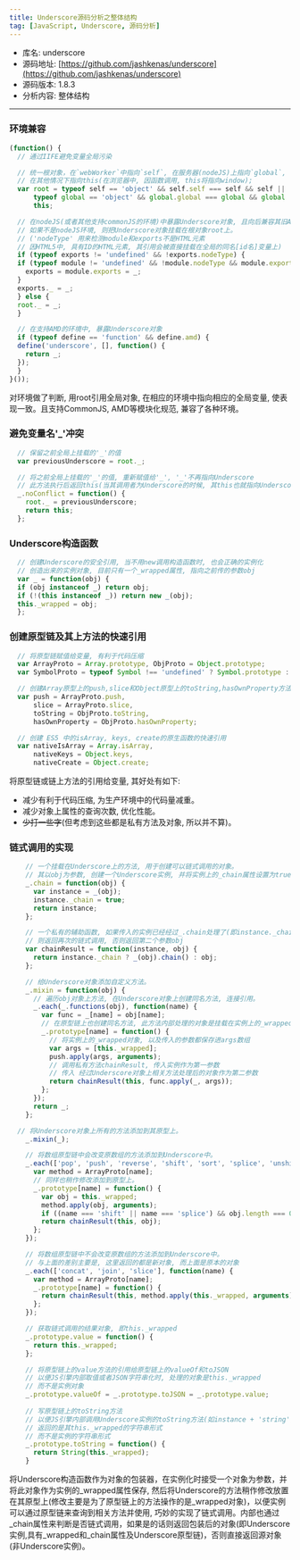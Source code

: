 ```yaml
---
title: Underscore源码分析之整体结构
tag: [JavaScript, Underscore, 源码分析]
---
```

* 库名: underscore
* 源码地址: [https://github.com/jashkenas/underscore](https://github.com/jashkenas/underscore)
* 源码版本: 1.8.3
* 分析内容: 整体结构
*****

### 环境兼容
```javascript
(function() {
  // 通过IIFE避免变量全局污染

  // 统一根对象，在`webWorker`中指向`self`, 在服务器(nodeJS)上指向`global`,
  // 在其他情况下指向this(在浏览器中, 因函数调用, this将指向window);
  var root = typeof self == 'object' && self.self === self && self ||
      typeof global == 'object' && global.global === global && global ||
      this;

  // 在nodeJS(或者其他支持commonJS的环境)中暴露Underscore对象, 且向后兼容其旧API。 
  // 如果不是nodeJS环境, 则把Underscore对象挂载在根对象root上。
  // ('nodeType' 用来检测module和exports不是HTML元素
  // 因HTML5中, 具有ID的HTML元素, 其引用会被直接挂载在全局的同名[id名]变量上)
  if (typeof exports != 'undefined' && !exports.nodeType) {
  if (typeof module != 'undefined' && !module.nodeType && module.exports) {
    exports = module.exports = _;
  }
  exports._ = _;
  } else {
  root._ = _;
  }

  // 在支持AMD的环境中, 暴露Underscore对象
  if (typeof define == 'function' && define.amd) {
  define('underscore', [], function() {
    return _;
  });
  } 
}());
```
对环境做了判断, 用root引用全局对象, 在相应的环境中指向相应的全局变量, 使表现一致。且支持CommonJS, AMD等模块化规范, 兼容了各种环境。
<!--more-->
### 避免变量名'_'冲突
```javascript
  // 保留之前全局上挂载的'_'的值
  var previousUnderscore = root._;

  // 将之前全局上挂载的'_'的值, 重新赋值给'_', '_'不再指向Underscore
  // 此方法执行后返回this(当其调用者为Underscore的时候, 其this也就指向Underscore对象)
  _.noConflict = function() {
    root._ = previousUnderscore;
    return this;
  };
```

### Underscore构造函数
```javascript
  // 创建Underscore的安全引用, 当不用new调用构造函数时, 也会正确的实例化
  // 创造出来的实例对象, 目前只有一个_wrapped属性, 指向之前传的参数obj
  var _ = function(obj) {
  if (obj instanceof _) return obj;
  if (!(this instanceof _)) return new _(obj);
  this._wrapped = obj;  
  }; 
```

### 创建原型链及其上方法的快速引用
```javascript
  // 将原型链赋值给变量, 有利于代码压缩
  var ArrayProto = Array.prototype, ObjProto = Object.prototype;
  var SymbolProto = typeof Symbol !== 'undefined' ? Symbol.prototype : null;

  // 创建Array原型上的push,slice和Object原型上的toString,hasOwnProperty方法的快速引用。
  var push = ArrayProto.push,
      slice = ArrayProto.slice,
      toString = ObjProto.toString,
      hasOwnProperty = ObjProto.hasOwnProperty;

  // 创建 ES5 中的isArray, keys, create的原生函数的快速引用
  var nativeIsArray = Array.isArray,
      nativeKeys = Object.keys,
      nativeCreate = Object.create; 
```
将原型链或链上方法的引用给变量, 其好处有如下:

* 减少有利于代码压缩, 为生产环境中的代码量减重。
* 减少对象上属性的查询次数, 优化性能。
* <del>少打一些字</del>(但考虑到这些都是私有方法及对象, 所以并不算)。

### 链式调用的实现
```javascript
    // 一个挂载在Underscore上的方法, 用于创建可以链式调用的对象。
    // 其以obj为参数, 创建一个Underscore实例, 并将实例上的_chain属性设置为true。
    _.chain = function(obj) {
      var instance = _(obj);
      instance._chain = true;
      return instance;
    };

    // 一个私有的辅助函数, 如果传入的实例已经经过_.chain处理了(即instance._chain为真)
    // 则返回再次的链式调用, 否则返回第二个参数obj
    var chainResult = function(instance, obj) {
      return instance._chain ? _(obj).chain() : obj;
    };

    // 给Underscore对象添加自定义方法。
    _.mixin = function(obj) {
      // 遍历obj对象上方法, 在Underscore对象上创建同名方法, 连接引用。
      _.each(_.functions(obj), function(name) {
        var func = _[name] = obj[name];
        // 在原型链上也创建同名方法, 此方法内部处理的对象是挂载在实例上的_wrapped对象
        _.prototype[name] = function() {
          // 将实例上的_wrapped对象, 以及传入的参数都保存进args数组
          var args = [this._wrapped];
          push.apply(args, arguments);
          // 调用私有方法chainResult, 传入实例作为第一参数
          // 传入 经过Underscore对象上相关方法处理后的对象作为第二参数
          return chainResult(this, func.apply(_, args));
        };
      });
      return _;
    };

  // 将Underscore对象上所有的方法添加到其原型上。
    _.mixin(_);

    // 将数组原型链中会改变原数组的方法添加到Underscore中。
    _.each(['pop', 'push', 'reverse', 'shift', 'sort', 'splice', 'unshift'], function(name) {
      var method = ArrayProto[name];
      // 同样也稍作修改添加到原型上。
      _.prototype[name] = function() {
        var obj = this._wrapped;
        method.apply(obj, arguments);
        if ((name === 'shift' || name === 'splice') && obj.length === 0) delete obj[0];
        return chainResult(this, obj);
      };
    });

    // 将数组原型链中不会改变原数组的方法添加到Underscore中。
    // 与上面的差别主要是, 这里返回的都是新对象, 而上面是原本的对象
    _.each(['concat', 'join', 'slice'], function(name) {
      var method = ArrayProto[name];
      _.prototype[name] = function() {
        return chainResult(this, method.apply(this._wrapped, arguments));
      };
    });

    // 获取链式调用的结果对象, 即this._wrapped
    _.prototype.value = function() {
      return this._wrapped;
    };

    // 将原型链上的value方法的引用给原型链上的valueOf和toJSON
    // 以便JS引擎内部取值或者JSON字符串化时, 处理的对象是this._wrapped
    // 而不是实例对象
    _.prototype.valueOf = _.prototype.toJSON = _.prototype.value;
    
    // 写原型链上的toString方法
    // 以便JS引擎内部调用Underscore实例的toString方法(如instance + 'string')时,
    // 返回的是其this._wrapped的字符串形式
    // 而不是实例的字符串形式
    _.prototype.toString = function() {
      return String(this._wrapped);
    }
```
将Underscore构造函数作为对象的包装器，在实例化时接受一个对象为参数，并将此对象作为实例的_wrapped属性保存, 然后将Underscore的方法稍作修改放置在其原型上(修改主要是为了原型链上的方法操作的是_wrapped对象)，以便实例可以通过原型链来查询到相关方法并使用, 巧妙的实现了链式调用。内部也通过_chain属性来判断是否链式调用，如果是的话则返回包装后的对象(即Underscore实例,具有_wrapped和_chain属性及Underscore原型链)，否则直接返回源对象(非Underscore实例)。